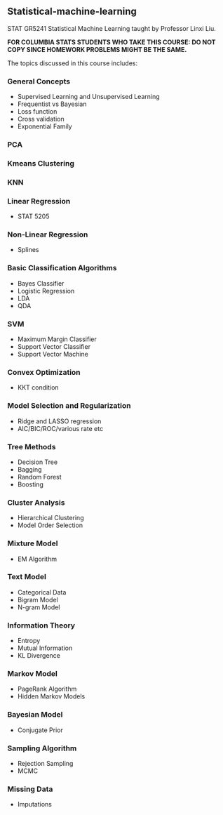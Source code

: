 ## Statistical-machine-learning
STAT GR5241 Statistical Machine Learning taught by Professor Linxi Liu. 

**FOR COLUMBIA STATS STUDENTS WHO TAKE THIS COURSE: DO NOT COPY SINCE HOMEWORK PROBLEMS MIGHT BE THE SAME.**

The topics discussed in this course includes:

### General Concepts
* Supervised Learning and Unsupervised Learning
* Frequentist vs Bayesian
* Loss function
* Cross validation
* Exponential Family


### PCA

### Kmeans Clustering

### KNN

### Linear Regression
* STAT 5205

### Non-Linear Regression
* Splines

### Basic Classification Algorithms
* Bayes Classifier
* Logistic Regression
* LDA
* QDA

### SVM
* Maximum Margin Classifier
* Support Vector Classifier
* Support Vector Machine

### Convex Optimization
* KKT condition

### Model Selection and Regularization
* Ridge and LASSO regression
* AIC/BIC/ROC/various rate etc

### Tree Methods
* Decision Tree
* Bagging
* Random Forest
* Boosting

### Cluster Analysis
* Hierarchical Clustering
* Model Order Selection

### Mixture Model
* EM Algorithm

### Text Model
* Categorical Data
* Bigram Model
* N-gram Model

### Information Theory
* Entropy
* Mutual Information
* KL Divergence

### Markov Model
* PageRank Algorithm
* Hidden Markov Models

### Bayesian Model
* Conjugate Prior

### Sampling Algorithm
* Rejection Sampling
* MCMC

### Missing Data
* Imputations
